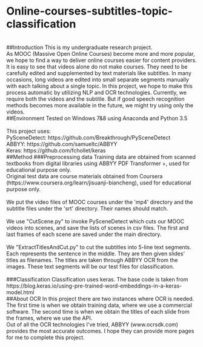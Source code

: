# Online-courses-subtitles-topic-classification
<br>
##Introduction
This is my undergraduate research project.<br>
As MOOC (Massive Open Online Courses) become more and more popular, we hope to find a way to deliver online courses easier for content providers. It is easy to see that videos alone do not make courses. They need to be carefully edited and supplemented by text materials like subtitles. In many occasions, long videos are edited into small separate segments manually with each talking about a single topic. In this project, we hope to make this process automatic by utilizing NLP and OCR technologies. Currently, we require both the videos and the subtitle. But if good speech recognition methods becomes more available in the future, we might try using only the videos. <br>
##Environment
Tested on Windows 7&8 using Anaconda and Python 3.5<br>
<br>
This project uses:<br>
PySceneDetect: https://github.com/Breakthrough/PySceneDetect<br>
ABBYY: https://github.com/samueltc/ABBYY<br>
Keras: https://github.com/fchollet/keras<br>
##Method
###Preprocessing data
Training data are obtained from scanned textbooks from digital libraries using ABBYY PDF Transformer +, used for educational purpose only. <br>
Original test data are course materials obtained from Coursera (https://www.coursera.org/learn/jisuanji-biancheng), used for educational purpose only. <br>
<br>
We put the video files of MOOC courses under the 'mp4' directory and the subtitle files under the 'srt' directory. Their names should match. <br>
<br>
We use "CutScene.py" to invoke PySceneDetect which cuts our MOOC videos into scenes, and save the lists of scenes in csv files. The first and last frames of each scene are saved under the main directory. <br>
<br>
We "ExtractTitlesAndCut.py" to cut the subtitles into 5-line text segments. Each represents the sentence in the middle. They are then given slides' titles as filenames. The titles are taken through ABBYY OCR from the images. These text segments will be our test files for classification. <br> 
<br>
###Classification
Classification uses keras. The base code is taken from https://blog.keras.io/using-pre-trained-word-embeddings-in-a-keras-model.html<br>
##About OCR
In this project there are two instances where OCR is needed. The first time is when we obtain training data, where we use a commercial software. The second time is when we obtain the titles of each slide from the frames, where we use the API.<br>
Out of all the OCR technologies I've tried, ABBYY (www.ocrsdk.com) provides the most accurate outcomes. I hope they can provide more pages for me to complete this project.
